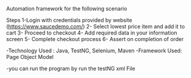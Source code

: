 Automation framework for the following scenario

Steps
1-Login with credentials provided by website (https://www.saucedemo.com/)
2- Select lowest price item and add it to cart
3- Proceed to checkout
4- Add required data in your information screen
5- Complete checkout process
6- Assert on completion of order

-Technology Used : Java, TestNG, Selenium, Maven
-Framework Used: Page Object Model

-you can run the program by run the testNG xml File 
